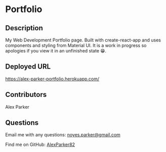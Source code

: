 # Portfolio

## Description
My Web Development Portfolio page.  Built with create-react-app and uses components and styling from Material UI.  It is a work in progress so apologies if you view it in an unfinished state 😁.

## Deployed URL
https://alex-parker-portfolio.herokuapp.com/

## Contributors
Alex Parker

## Questions

Email me with any questions: noyes.parker@gmail.com

Find me on GitHub: [AlexParker82](https://github.com/AlexParker82)
